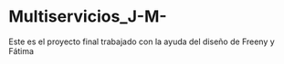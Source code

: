 # Multiservicios_J-M-
Este es el proyecto final trabajado con la ayuda del diseño de Freeny y Fátima 
